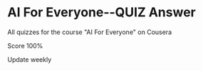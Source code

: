 # AI For Everyone--QUIZ Answer
All quizzes for the course "AI For Everyone" on Cousera

Score 100%

Update weekly
